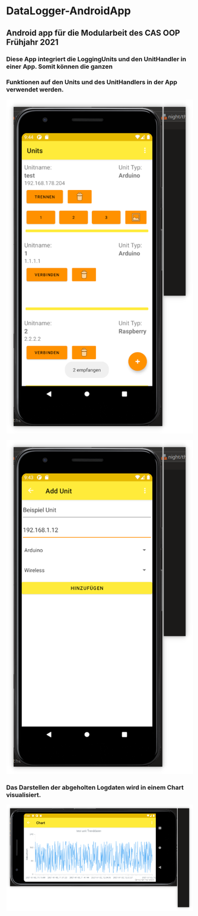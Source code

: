 # DataLogger-AndroidApp

## Android app für die Modularbeit des CAS OOP Frühjahr 2021

### Diese App integriert die LoggingUnits und den UnitHandler in einer App. Somit können die ganzen
### Funktionen auf den Units und des UnitHandlers in der App verwendet werden.

![UnitList Screenshot](resources/UnitsScreenshot.png)

![Unit hinzufügen Screenshot](resources/AddUnitScreenshot.png)

### Das Darstellen der abgeholten Logdaten wird in einem Chart visualisiert.

![Chart Screenshot](resources/ChartScreenshot.png)
